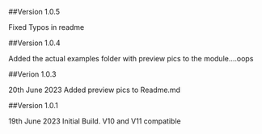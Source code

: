 ##Version 1.0.5

Fixed Typos in readme

##Version 1.0.4

Added the actual examples folder with preview pics to the module....oops

##Verion 1.0.3

20th June 2023
Added preview pics to Readme.md

##Version 1.0.1

19th June 2023
Initial Build.  V10 and V11 compatible
